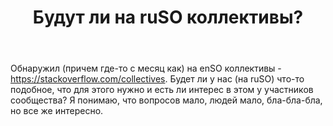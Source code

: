 ﻿---
title: "Будут ли на ruSO коллективы?"
se.owner.user_id: 237327
se.owner.display_name: "DaemonHK"
se.owner.link: "https://ru.meta.stackoverflow.com/users/237327/daemonhk"
se.link: "https://ru.meta.stackoverflow.com/questions/12863/%d0%91%d1%83%d0%b4%d1%83%d1%82-%d0%bb%d0%b8-%d0%bd%d0%b0-ruso-%d0%ba%d0%be%d0%bb%d0%bb%d0%b5%d0%ba%d1%82%d0%b8%d0%b2%d1%8b"
se.question_id: 12863
se.post_type: question
---
<p>Обнаружил (причем где-то с месяц как) на enSO коллективы - <a href="https://stackoverflow.com/collectives">https://stackoverflow.com/collectives</a>. Будет ли у нас (на ruSO) что-то подобное, что для этого нужно и есть ли интерес в этом у участников сообщества? Я понимаю, что вопросов мало, людей мало, бла-бла-бла, но все же интересно.</p>
